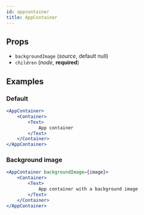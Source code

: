 ```yaml
---
id: appcontainer
title: AppContainer
---
```

## Props
- `backgroundImage` (_source_, default null)
- `children` (_node_, **required**)

## Examples

### Default
```jsx
<AppContainer>
    <Container>
        <Text>
            App container
        </Text>
    </Container>
</AppContainer>
```

### Background image
```jsx
<AppContainer backgroundImage={image}>
    <Container>
        <Text>
            App container with a background image
        </Text>
    </Container>
</AppContainer>
```

